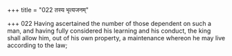 +++
title = "022 तस्य भृत्यजनम्"

+++
022	Having ascertained the number of those dependent on such a man, and having fully considered his learning and his conduct, the king shall allow him, out of his own property, a maintenance whereon he may live according to the law;